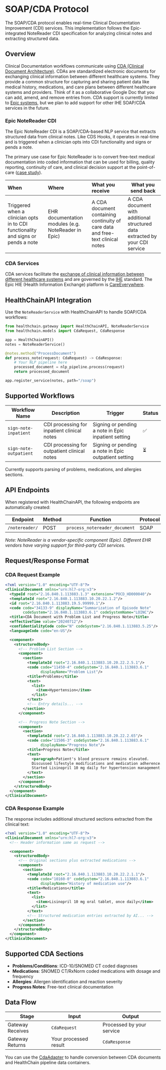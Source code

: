 # SOAP/CDA Protocol

The SOAP/CDA protocol enables real-time Clinical Documentation Improvement (CDI) services. This implementation follows the Epic-integrated NoteReader CDI specification for analyzing clinical notes and extracting structured data.

## Overview

Clinical Documentation workflows communicate using [CDA (Clinical Document Architecture)](https://www.hl7.org.uk/standards/hl7-standards/cda-clinical-document-architecture/). CDAs are standardized electronic documents for exchanging clinical information between different healthcare systems. They provide a common structure for capturing and sharing patient data like medical history, medications, and care plans between different healthcare systems and providers. Think of it as a collaborative Google Doc that you can add, amend, and remove entries from. CDA support is currently limited to [Epic systems](https://open.epic.com/clinical/ehrtoehr), but we plan to add support for other IHE SOAP/CDA services in the future.

### Epic NoteReader CDI

The Epic NoteReader CDI is a SOAP/CDA-based NLP service that extracts structured data from clinical notes. Like CDS Hooks, it operates in real-time and is triggered when a clinician opts into CDI functionality and signs or pends a note.

The primary use case for Epic NoteReader is to convert free-text medical documentation into coded information that can be used for billing, quality reporting, continuity of care, and clinical decision support at the point-of-care ([case study](https://www.researchsquare.com/article/rs-4925228/v1)).

| When      | Where | What you receive            | What you send back         |
| :-------- | :-----| :-------------------------- |----------------------------|
| Triggered when a clinician opts in to CDI functionality and signs or pends a note | EHR documentation modules (e.g. NoteReader in Epic) | A CDA document containing continuity of care data and free-text clinical notes | A CDA document with additional structured data extracted by your CDI service |


### CDA Services

CDA services facilitate the [exchange of clinical information between different healthcare systems](https://gkc.himss.org/resource-environmental-scan/care-everywhere) and are governed by the [IHE](https://www.ihe.net/uploadedFiles/Documents/PCC/IHE_PCC_Suppl_CDA_Content_Modules.pdf) standard. The Epic HIE (Health Information Exchange) platform is [CareEverywhere](https://www.epic.com/careeverywhere/).


## HealthChainAPI Integration

Use the `NoteReaderService` with HealthChainAPI to handle SOAP/CDA workflows:

```python
from healthchain.gateway import HealthChainAPI, NoteReaderService
from healthchain.models import CdaRequest, CdaResponse

app = HealthChainAPI()
notes = NoteReaderService()

@notes.method("ProcessDocument")
def process_note(request: CdaRequest) -> CdaResponse:
    # Your NLP pipeline here
    processed_document = nlp_pipeline.process(request)
    return processed_document

app.register_service(notes, path="/soap")
```

## Supported Workflows

| Workflow Name | Description | Trigger | Status |
|-----------|-------------|---------|----------|
| `sign-note-inpatient` | CDI processing for inpatient clinical notes | Signing or pending a note in Epic inpatient setting | ✅ |
| `sign-note-outpatient` | CDI processing for outpatient clinical notes | Signing or pending a note in Epic outpatient setting | ⏳ |

Currently supports parsing of problems, medications, and allergies sections.

## API Endpoints

When registered with HealthChainAPI, the following endpoints are automatically created:

| Endpoint | Method | Function | Protocol |
|------|--------|----------|----------|
| `/notereader/` | POST | `process_notereader_document` | SOAP |

*Note: NoteReader is a vendor-specific component (Epic). Different EHR vendors have varying support for third-party CDI services.*

## Request/Response Format

### CDA Request Example

```xml
<?xml version="1.0" encoding="UTF-8"?>
<ClinicalDocument xmlns="urn:hl7-org:v3">
  <typeId root="2.16.840.1.113883.1.3" extension="POCD_HD000040"/>
  <templateId root="2.16.840.1.113883.10.20.22.1.2"/>
  <id root="2.16.840.1.113883.19.5.99999.1"/>
  <code code="34133-9" displayName="Summarization of Episode Note"
        codeSystem="2.16.840.1.113883.6.1" codeSystemName="LOINC"/>
  <title>CDA Document with Problem List and Progress Note</title>
  <effectiveTime value="20240712"/>
  <confidentialityCode code="N" codeSystem="2.16.840.1.113883.5.25"/>
  <languageCode code="en-US"/>

  <component>
    <structuredBody>
      <!-- Problem List Section -->
      <component>
        <section>
          <templateId root="2.16.840.1.113883.10.20.22.2.5.1"/>
          <code code="11450-4" codeSystem="2.16.840.1.113883.6.1"
                displayName="Problem List"/>
          <title>Problems</title>
          <text>
            <list>
              <item>Hypertension</item>
            </list>
          </text>
          <!-- Entry details... -->
        </section>
      </component>

      <!-- Progress Note Section -->
      <component>
        <section>
          <templateId root="2.16.840.1.113883.10.20.22.2.65"/>
          <code code="11506-3" codeSystem="2.16.840.1.113883.6.1"
                displayName="Progress Note"/>
          <title>Progress Note</title>
          <text>
            <paragraph>Patient's blood pressure remains elevated.
            Discussed lifestyle modifications and medication adherence.
            Started Lisinopril 10 mg daily for hypertension management.</paragraph>
          </text>
        </section>
      </component>
    </structuredBody>
  </component>
</ClinicalDocument>
```

### CDA Response Example

The response includes additional structured sections extracted from the clinical text:

```xml
<?xml version="1.0" encoding="UTF-8"?>
<ClinicalDocument xmlns="urn:hl7-org:v3">
  <!-- Header information same as request -->

  <component>
    <structuredBody>
      <!-- Original sections plus extracted medications -->
      <component>
        <section>
          <templateId root="2.16.840.1.113883.10.20.22.2.1.1"/>
          <code code="10160-0" codeSystem="2.16.840.1.113883.6.1"
                displayName="History of medication use"/>
          <title>Medications</title>
          <text>
            <list>
              <item>Lisinopril 10 mg oral tablet, once daily</item>
            </list>
          </text>
          <!-- Structured medication entries extracted by AI... -->
        </section>
      </component>
    </structuredBody>
  </component>
</ClinicalDocument>
```

## Supported CDA Sections

- **Problems/Conditions**: ICD-10/SNOMED CT coded diagnoses
- **Medications**: SNOMED CT/RxNorm coded medications with dosage and frequency
- **Allergies**: Allergen identification and reaction severity
- **Progress Notes**: Free-text clinical documentation

## Data Flow

| Stage | Input | Output |
|-------|-------|--------|
| Gateway Receives | `CdaRequest` | Processed by your service |
| Gateway Returns | Your processed result | `CdaResponse` |

You can use the [CdaAdapter](../pipeline/adapters/cdaadapter.md) to handle conversion between CDA documents and HealthChain pipeline data containers.

